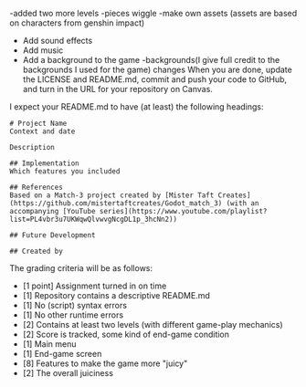 -added two more levels 
-pieces wiggle
 -make own assets (assets are based on characters from genshin impact)
 - Add sound effects
 - Add music
 - Add a background to the game
 -backgrounds(I give full credit to the backgrounds I used for the game) changes
When you are done, update the LICENSE and README.md, commit and push your code to GitHub, and turn in the URL for your repository on Canvas.

I expect your README.md to have (at least) the following headings:
```
# Project Name
Context and date

Description

## Implementation
Which features you included

## References
Based on a Match-3 project created by [Mister Taft Creates](https://github.com/mistertaftcreates/Godot_match_3) (with an accompanying [YouTube series](https://www.youtube.com/playlist?list=PL4vbr3u7UKWqwQlvwvgNcgDL1p_3hcNn2))

## Future Development

## Created by
```

The grading criteria will be as follows:

 - [1 point] Assignment turned in on time
 - [1] Repository contains a descriptive README.md
 - [1] No (script) syntax errors
 - [1] No other runtime errors
 - [2] Contains at least two levels (with different game-play mechanics)
 - [2] Score is tracked, some kind of end-game condition
 - [1] Main menu
 - [1] End-game screen
 - [8] Features to make the game more "juicy"
 - [2] The overall juiciness
